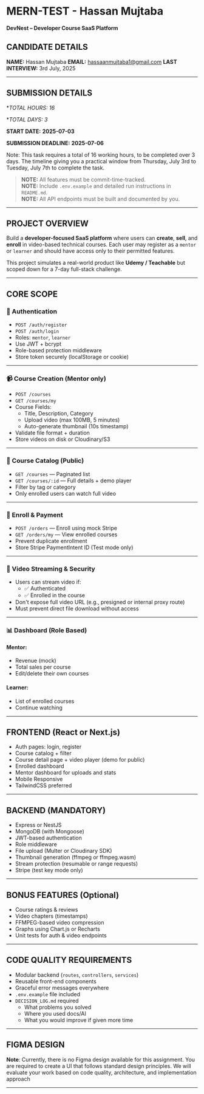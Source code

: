 # MERN-TEST - Hassan Mujtaba
**DevNest – Developer Course SaaS Platform**

## CANDIDATE DETAILS  
**NAME:** Hassan Mujtaba 
**EMAIL:** hassaanmujtaba1@gmail.com
**LAST INTERVIEW:** 3rd July, 2025

---

## SUBMISSION DETAILS  
**TOTAL HOURS: 16*

**TOTAL DAYS: 3*

**START DATE:** **2025-07-03**

**SUBMISSION DEADLINE:** **2025-07-06**

Note:
This task requires a total of 16 working hours, to be completed over 3 days. The timeline giving you a practical window from Thursday, July 3rd to Tuesday, July 7th to complete the task.

> **NOTE:** All features must be commit-time-tracked.  
> **NOTE:** Include `.env.example` and detailed run instructions in `README.md`.  
> **NOTE:** All API endpoints must be built and documented by you.

---

## PROJECT OVERVIEW  
Build a **developer-focused SaaS platform** where users can **create**, **sell**, and **enroll** in video-based technical courses. Each user may register as a `mentor` or `learner` and should have access only to their permitted features.

This project simulates a real-world product like **Udemy / Teachable** but scoped down for a 7-day full-stack challenge.

---

## CORE SCOPE

### 🔐 Authentication
- `POST /auth/register`  
- `POST /auth/login`  
- Roles: `mentor`, `learner`  
- Use JWT + bcrypt  
- Role-based protection middleware  
- Store token securely (localStorage or cookie)

---

### 📹 Course Creation (Mentor only)
- `POST /courses`  
- `GET /courses/my`  
- Course Fields:
  - Title, Description, Category
  - Upload video (max 100MB, 5 minutes)
  - Auto-generate thumbnail (10s timestamp)
- Validate file format + duration
- Store videos on disk or Cloudinary/S3

---

### 📘 Course Catalog (Public)
- `GET /courses` — Paginated list  
- `GET /courses/:id` — Full details + demo player  
- Filter by tag or category  
- Only enrolled users can watch full video  

---

### 💸 Enroll & Payment
- `POST /orders` — Enroll using mock Stripe  
- `GET /orders/my` — View enrolled courses  
- Prevent duplicate enrollment  
- Store Stripe PaymentIntent ID (Test mode only)

---

### 🎥 Video Streaming & Security
- Users can stream video if:
  - ✅ Authenticated
  - ✅ Enrolled in the course  
- Don't expose full video URL (e.g., presigned or internal proxy route)
- Must prevent direct file download without access

---

### 📊 Dashboard (Role Based)
#### Mentor:
- Revenue (mock)
- Total sales per course
- Edit/delete their own courses

#### Learner:
- List of enrolled courses
- Continue watching

---

## FRONTEND (React or Next.js)

- Auth pages: login, register  
- Course catalog + filter  
- Course detail page + video player (demo for public)  
- Enrolled dashboard  
- Mentor dashboard for uploads and stats  
- Mobile Responsive  
- TailwindCSS preferred  

---

## BACKEND (MANDATORY)

- Express or NestJS  
- MongoDB (with Mongoose)  
- JWT-based authentication  
- Role middleware  
- File upload (Multer or Cloudinary SDK)  
- Thumbnail generation (ffmpeg or ffmpeg.wasm)  
- Stream protection (resumable or range requests)  
- Stripe (test key mode only)

---

## BONUS FEATURES (Optional)
- Course ratings & reviews  
- Video chapters (timestamps)  
- FFMPEG-based video compression  
- Graphs using Chart.js or Recharts  
- Unit tests for auth & video endpoints  

---

## CODE QUALITY REQUIREMENTS

- Modular backend (`routes`, `controllers`, `services`)  
- Reusable front-end components  
- Graceful error messages everywhere  
- `.env.example` file included  
- `DECISION_LOG.md` required  
  - What problems you solved  
  - Where you used docs/AI  
  - What you would improve if given more time

---

## FIGMA DESIGN

**Note**: Currently, there is no Figma design available for this assignment. You are required to create a UI that follows standard design principles. We will evaluate your work based on code quality, architecture, and implementation approach

---



